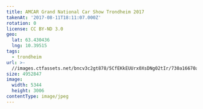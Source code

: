 ```yaml
---
title: AMCAR Grand National Car Show Trondheim 2017
takenAt: '2017-08-11T18:11:07.000Z'
rotation: 0
license: CC BY-ND 3.0
geo:
  lat: 63.430436
  lng: 10.39515
tags:
  - trondheim
url: >-
  //images.ctfassets.net/bncv3c2gt878/5CfEKkEUUrx0XsDNg02tIr/730a16670a0aa500dc0632df91b60047/amcar-grand-national-car-show-trondheim-2017_36370958781_o
size: 4952847
image:
  width: 5344
  height: 3006
contentType: image/jpeg
---
```


